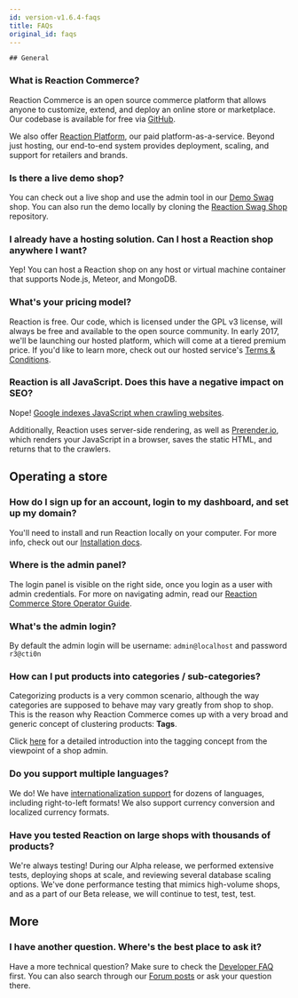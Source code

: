 ```yaml
---
id: version-v1.6.4-faqs
title: FAQs
original_id: faqs
---
```

    ## General
### What is Reaction Commerce?

Reaction Commerce is an open source commerce platform that allows anyone to customize, extend, and deploy an online store or marketplace. Our codebase is available for free via [GitHub](https://github.com/reactioncommerce/reaction).

We also offer [Reaction Platform](https://reactioncommerce.com/hosting), our paid platform-as-a-service. Beyond just hosting, our end-to-end system provides deployment, scaling, and support for retailers and brands.

### Is there a live demo shop?

You can check out a live shop and use the admin tool in our [Demo Swag](https://swag.getreaction.io/) shop. You can also run the demo locally by cloning the [Reaction Swag Shop](https://github.com/reactioncommerce/reaction-swag-shop) repository.

### I already have a hosting solution. Can I host a Reaction shop anywhere I want?

Yep! You can host a Reaction shop on any host or virtual machine container that supports Node.js, Meteor, and MongoDB.

### What's your pricing model?

Reaction is free. Our code, which is licensed under the GPL v3 license, will always be free and available to the open source community. In early 2017, we'll be launching our hosted platform, which will come at a tiered premium price. If you'd like to learn more, check out our hosted service's [Terms & Conditions](https://reactioncommerce.com/legal/terms).

### Reaction is all JavaScript. Does this have a negative impact on SEO?

Nope! [Google indexes JavaScript when crawling websites](https://googlewebmastercentral.blogspot.com.es/2014/05/understanding-web-pages-better.html).

Additionally, Reaction uses server-side rendering, as well as [Prerender.io](https://prerender.io/), which renders your JavaScript in a browser, saves the static HTML, and returns that to the crawlers.

## Operating a store
### How do I sign up for an account, login to my dashboard, and set up my domain?

You'll need to install and run Reaction locally on your computer. For more info, check out our [Installation docs](https://docs.reactioncommerce.com/reaction-docs/master/installation).    

### Where is the admin panel?

The login panel is visible on the right side, once you login as a user with admin credentials. For more on navigating admin, read our [Reaction Commerce Store Operator Guide](dashboard.md).

### What's the admin login?

By default the admin login will be username: `admin@localhost` and password `r3@cti0n`

### How can I put products into categories / sub-categories?

Categorizing products is a very common scenario, although the way categories are supposed to behave may vary greatly from shop to shop. This is the reason why Reaction Commerce comes up with a very broad and generic concept of clustering products: **Tags**.

Click [here](tagging.md) for a detailed introduction into the tagging concept from the viewpoint of a shop admin.

### Do you support multiple languages?

We do! We have [internationalization support](i18n.md) for dozens of languages, including right-to-left formats! We also support currency conversion and localized currency formats.

### Have you tested Reaction on large shops with thousands of products?

We're always testing! During our Alpha release, we performed extensive tests, deploying shops at scale, and reviewing several database scaling options. We've done performance testing that mimics high-volume shops, and as a part of our Beta release, we will continue to test, test, test.

## More

### I have another question. Where's the best place to ask it?

Have a more technical question? Make sure to check the [Developer FAQ](developer-faq.md) first. You can also search through our [Forum posts](http://forums.reactioncommerce.com) or ask your question there.
